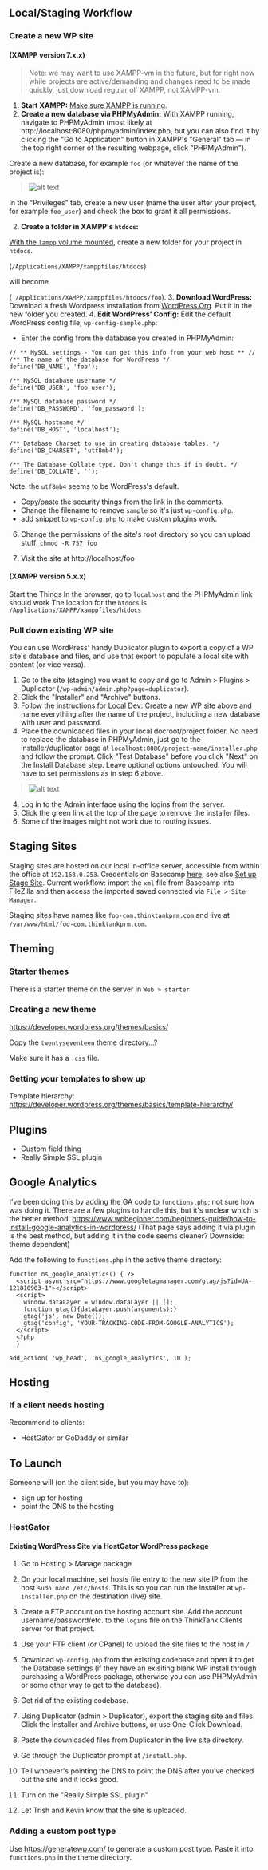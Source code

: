 ## Local/Staging Workflow

### Create a new WP site

#### (XAMPP version 7.x.x)

> Note: we may want to use XAMPP-vm in the future, but for right now while projects are active/demanding and changes need to be made quickly, just download regular ol' XAMPP, not XAMPP-vm.

1. **Start XAMPP:** [Make sure XAMPP is running](stack.md?id=xampp).
1. **Create a new database via PHPMyAdmin:** With XAMPP running, navigate to PHPMyAdmin (most likely at  http://localhost:8080/phpmyadmin/index.php, but you can also find it by clicking the "Go to Application" button in XAMPP's "General" tab — in the top right corner of the resulting webpage, click "PHPMyAdmin").

  Create a new database, for example `foo` (or whatever the name of the project is):

  > ![alt text](images/wordpress/phpmyadmin-createdb.png)

  In the "Privileges" tab, create a new user (name the user after your project, for example `foo_user`) and check the box to grant it all permissions.

2. **Create a folder in XAMPP's `htdocs`:**

  [With the `lampp` volume mounted](stack.md?id=mount-lampp-volume), create a new folder for your project in `htdocs`.

  (`/Applications/XAMPP/xamppfiles/htdocs`)

  will become

  (` /Applications/XAMPP/xamppfiles/htdocs/foo`).
3. **Download WordPress:** Download a fresh Wordpress installation from [WordPress.Org](https://wordpress.org/download/). Put it in the new folder you created.
4. **Edit WordPress' Config:** Edit the default WordPress config file, `wp-config-sample.php`:
  - Enter the config from the database you created in PHPMyAdmin:

  ```
  // ** MySQL settings - You can get this info from your web host ** //
  /** The name of the database for WordPress */
  define('DB_NAME', 'foo');

  /** MySQL database username */
  define('DB_USER', 'foo_user');

  /** MySQL database password */
  define('DB_PASSWORD', 'foo_password');

  /** MySQL hostname */
  define('DB_HOST', 'localhost');

  /** Database Charset to use in creating database tables. */
  define('DB_CHARSET', 'utf8mb4');

  /** The Database Collate type. Don't change this if in doubt. */
  define('DB_COLLATE', '');
  ```
  Note: the `utf8mb4` seems to be WordPress's default.

  - Copy/paste the security things from the link in the comments.
  - Change the filename to remove `sample` so it's just `wp-config.php`.
  - add snippet to `wp-config.php` to make custom plugins work.


6. Change the permissions of the site's root directory so you can upload stuff:
`chmod -R 757 foo`

7. Visit the site at http://localhost/foo

#### (XAMPP version 5.x.x)

Start the Things
In the browser, go to `localhost` and the PHPMyAdmin link should work
The location for the `htdocs` is `/Applications/XAMPP/xamppfiles/htdocs`

### Pull down existing WP site

You can use WordPress' handy Duplicator plugin to export a copy of a WP site's database and files, and use that export to populate a local site with content (or vice versa).

1. Go to the site (staging) you want to copy and go to Admin > Plugins > Duplicator (`/wp-admin/admin.php?page=duplicator`).
2. Click the "Installer" and "Archive" buttons.
4. Follow the instructions for [Local Dev: Create a new WP site](http://localhost:3000/#/wordpress?id=local-dev-create-a-new-wp-site) above and name everything after the name of the project, including a new database with user and password.
3. Place the downloaded files in your local docroot/project folder. No need to replace the database in PHPMyAdmin, just go to the installer/duplicator page at `localhost:8080/project-name/installer.php` and follow the prompt. Click "Test Database" before you click "Next" on the Install Database step. Leave optional options untouched. You will have to set permissions as in step 6 above.
> ![alt text](images/wordpress/duplicator2.png)

4. Log in to the Admin interface using the logins from the server.
5. Click the green link at the top of the page to remove the installer files.
6. Some of the images might not work due to routing issues.

## Staging Sites

Staging sites are hosted on our local in-office server, accessible from within the office at `192.168.0.253`. Credentials on Basecamp [here](https://3.basecamp.com/3593713/buckets/1887887/uploads/1543763349), see also [Set up Stage Site](http://localhost:3000/#/cheatsheet?id=set-up-stage-site). Current workflow: import the `xml` file from Basecamp into FileZilla and then access the imported saved connected via `File > Site Manager`.

Staging sites have names like `foo-com.thinktankprm.com` and live at `/var/www/html/foo-com.thinktankprm.com`.

## Theming

### Starter themes

There is a starter theme on the server in `Web > starter`

### Creating a new theme

https://developer.wordpress.org/themes/basics/

Copy the `twentyseventeen` theme directory...?

Make sure it has a `.css` file.

### Getting your templates to show up

Template hierarchy: https://developer.wordpress.org/themes/basics/template-hierarchy/

## Plugins

- Custom field thing
- Really Simple SSL plugin

## Google Analytics

I've been doing this by adding the GA code to `functions.php`; not sure how was doing it. There are a few plugins to handle this, but it's unclear which is the better method. https://www.wpbeginner.com/beginners-guide/how-to-install-google-analytics-in-wordpress/ (That page says adding it via plugin is the best method, but adding it in the code seems cleaner? Downside: theme dependent)

Add the following to `functions.php` in the active theme directory:

```
function ns_google_analytics() { ?>
  <script async src="https://www.googletagmanager.com/gtag/js?id=UA-121810903-1"></script>
  <script>
    window.dataLayer = window.dataLayer || [];
    function gtag(){dataLayer.push(arguments);}
    gtag('js', new Date());
    gtag('config', 'YOUR-TRACKING-CODE-FROM-GOOGLE-ANALYTICS');
  </script>
  <?php
  }

add_action( 'wp_head', 'ns_google_analytics', 10 );
```

## Hosting

### If a client needs hosting

Recommend to clients:
- HostGator or GoDaddy or similar

## To Launch

Someone will (on the client side, but you may have to):

- sign up for hosting
- point the DNS to the hosting

### HostGator

#### Existing WordPress Site via HostGator WordPress package

1. Go to Hosting > Manage package

1. On your local machine, set hosts file entry to the new site IP from the host `sudo nano /etc/hosts`. This is so you can run the installer at `wp-installer.php` on the destination (live) site.

1. Create a FTP account on the hosting account site. Add the account username/password/etc. to the `logins` file on the ThinkTank Clients server for that project.

1. Use your FTP client (or CPanel) to upload the site files to the host in `/`

1. Download `wp-config.php` from the existing codebase and open it to get the Database settings (if they have an exisiting blank WP install through purchasing a WordPress package, otherwise you can use PHPMyAdmin or some other way to get to the database).

1. Get rid of the existing codebase.

1. Using Duplicator (admin > Duplicator), export the staging site and files. Click the Installer and Archive buttons, or use One-Click Download.

1. Paste the downloaded files from Duplicator in the live site directory.

1. Go through the Duplicator prompt at `/install.php`.

1. Tell whoever's pointing the DNS to point the DNS after you've checked out the site and it looks good.

1. Turn on the "Really Simple SSL plugin"

1. Let Trish and Kevin know that the site is uploaded.

### Adding a custom post type

Use https://generatewp.com/ to generate a custom post type. Paste it into `functions.php` in the theme directory.

